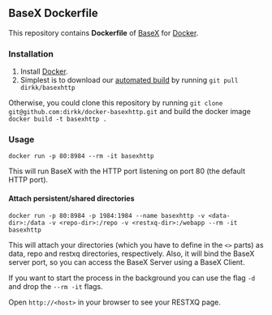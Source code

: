 ## BaseX Dockerfile

This repository contains **Dockerfile** of [BaseX](http://basex.org/) for [Docker](https://www.docker.com/).

### Installation

1. Install [Docker](https://www.docker.com/).
2. Simplest is to download our [automated build](https://registry.hub.docker.com/u/dirkk/basexhttp/) by running `git pull dirkk/basexhttp`

Otherwise, you could clone this repository by running `git clone git@github.com:dirkk/docker-basexhttp.git` and build the docker image `docker build -t basexhttp .`

### Usage

    docker run -p 80:8984 --rm -it basexhttp

This will run BaseX with the HTTP port listening on port 80 (the default HTTP port).

#### Attach persistent/shared directories

    docker run -p 80:8984 -p 1984:1984 --name basexhttp -v <data-dir>:/data -v <repo-dir>:/repo -v <restxq-dir>:/webapp --rm -it basexhttp

This will attach your directories (which you have to define in the `<>` parts) as data, repo and restxq directories, respectively.
Also, it will bind the BaseX server port, so you can access the BaseX Server using a BaseX Client.

If you want to start the process in the background you can use the flag `-d` and drop the `--rm -it` flags.

Open `http://<host>` in your browser to see your RESTXQ page.
